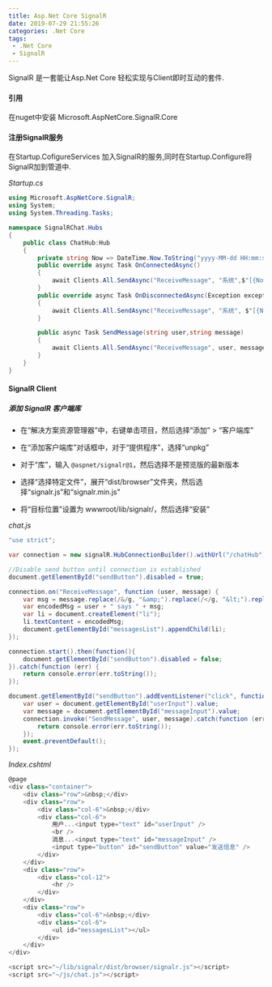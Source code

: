 ```yaml
---
title: Asp.Net Core SignalR
date: 2019-07-29 21:55:26
categories: .Net Core
tags:
 - .Net Core
 - SignalR
---
```

SignalR 是一套能让Asp.Net Core 轻松实现与Client即时互动的套件.
<!--more-->

#### 引用

在nuget中安装 Microsoft.AspNetCore.SignalR.Core

#### 注册SignalR服务

在Startup.CofigureServices 加入SignalR的服务,同时在Startup.Configure将SignalR加到管道中.

*Startup.cs*

```cs
using Microsoft.AspNetCore.SignalR;
using System;
using System.Threading.Tasks;

namespace SignalRChat.Hubs
{
    public class ChatHub:Hub
    {
        private string Now => DateTime.Now.ToString("yyyy-MM-dd HH:mm:ss");
        public override async Task OnConnectedAsync()
        {
            await Clients.All.SendAsync("ReceiveMessage", "系统",$"[{Now}]{Context.ConnectionId} 加入");
        }
        public override async Task OnDisconnectedAsync(Exception exception)
        {
            await Clients.All.SendAsync("ReceiveMessage", "系统", $"[{Now}]{Context.ConnectionId} 离开");
        }

        public async Task SendMessage(string user,string message)
        {
            await Clients.All.SendAsync("ReceiveMessage", user, message);
        }
    }
}
```

#### SignalR Client

##### 添加 SignalR 客户端库

* 在“解决方案资源管理器”中，右键单击项目，然后选择“添加” > “客户端库”

* 在“添加客户端库”对话框中，对于“提供程序”，选择“unpkg”

* 对于“库”，输入 `@aspnet/signalr@1`，然后选择不是预览版的最新版本

* 选择“选择特定文件”，展开“dist/browser”文件夹，然后选择“signalr.js”和“signalr.min.js”

* 将“目标位置”设置为 wwwroot/lib/signalr/，然后选择“安装”

*chat.js*

```cs
"use strict";

var connection = new signalR.HubConnectionBuilder().withUrl("/chatHub").build();

//Disable send button until connection is established
document.getElementById("sendButton").disabled = true;

connection.on("ReceiveMessage", function (user, message) {
    var msg = message.replace(/&/g, "&amp;").replace(/</g, "&lt;").replace(/>/g, "&gt;");
    var encodedMsg = user + " says " + msg;
    var li = document.createElement("li");
    li.textContent = encodedMsg;
    document.getElementById("messagesList").appendChild(li);
});

connection.start().then(function(){
    document.getElementById("sendButton").disabled = false;
}).catch(function (err) {
    return console.error(err.toString());
});

document.getElementById("sendButton").addEventListener("click", function (event) {
    var user = document.getElementById("userInput").value;
    var message = document.getElementById("messageInput").value;
    connection.invoke("SendMessage", user, message).catch(function (err) {
        return console.error(err.toString());
    });
    event.preventDefault();
});
```

*Index.cshtml*

```cs
@page
<div class="container">
    <div class="row">&nbsp;</div>
    <div class="row">
        <div class="col-6">&nbsp;</div>
        <div class="col-6">
            用户...<input type="text" id="userInput" />
            <br />
            消息...<input type="text" id="messageInput" />
            <input type="button" id="sendButton" value="发送信息" />
        </div>
    </div>
    <div class="row">
        <div class="col-12">
            <hr />
        </div>
    </div>
    <div class="row">
        <div class="col-6">&nbsp;</div>
        <div class="col-6">
            <ul id="messagesList"></ul>
        </div>
    </div>
</div>

<script src="~/lib/signalr/dist/browser/signalr.js"></script>
<script src="~/js/chat.js"></script>
```
